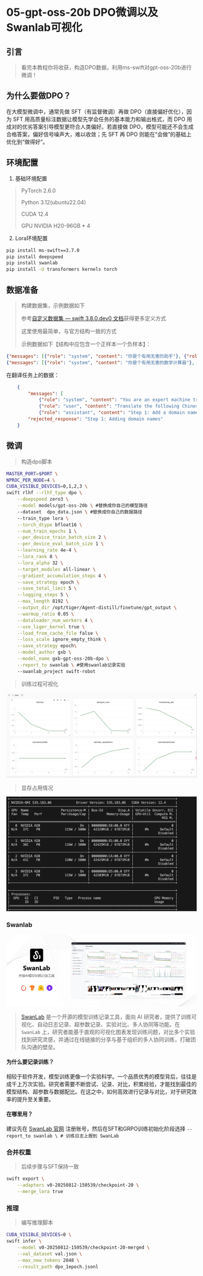 # 05-gpt-oss-20b DPO微调以及Swanlab可视化

## 引言

> 看完本教程你将收获，构造DPO数据，利用ms-swift对gpt-oss-20b进行微调！

## 为什么要做DPO？

在大模型微调中，通常先做 SFT（有监督微调）再做 DPO（直接偏好优化），因为 SFT 用高质量标注数据让模型先学会任务的基本能力和输出格式，而 DPO 用成对的优劣答案引导模型更符合人类偏好。若直接做 DPO，模型可能还不会生成合格答案，偏好信号噪声大，难以收敛；先 SFT 再 DPO 则能在“会做”的基础上优化到“做得好”。

## 环境配置

1. 基础环境配置
	

> PyTorch 2.6.0
> 
> Python 3.12(ubuntu22.04)
> 
> CUDA 12.4
> 
> GPU NVIDIA H20-96GB \* 4

2. Lora环境配置
	

```Bash
pip install ms-swift==3.7.0
pip install deepspeed
pip install swanlab
pip install -U transformers kernels torch
```

## 数据准备

> 构建数据集，示例数据如下
> 
> 参考[自定义数据集 — swift 3.8.0.dev0 文档](https://swift.readthedocs.io/zh-cn/latest/Customization/%E8%87%AA%E5%AE%9A%E4%B9%89%E6%95%B0%E6%8D%AE%E9%9B%86.html)获得更多定义方式
> 
> 这里使用最简单，与官方结构一致的方式
> 
> 示例数据如下【结构中应包含一个正样本一个负样本】：

```JSON
{"messages": [{"role": "system", "content": "你是个有用无害的助手"}, {"role": "user", "content": "告诉我明天的天气"}, {"role": "assistant", "content": "明天天气晴朗"}], "rejected_response": "我不知道"}
{"messages": [{"role": "system", "content": "你是个有用无害的数学计算器"}, {"role": "user", "content": "1+1等于几"}, {"role": "assistant", "content": "等于2"}, {"role": "user", "content": "再加1呢"}, {"role": "assistant", "content": "等于3"}], "rejected_response": "我不知道"}
```

在翻译任务上的数据：

```JSON
    {
        "messages": [
            {"role": "system", "content": "You are an expert machine translation specialist in the field of Technical Writing, highly proficient in translating from Chinese to English."}, 
            {"role": "user", "content": "Translate the following Chinese text to English: 步骤一：添加域名"}, 
            {"role": "assistant", "content": "Step 1: Add a domain name"}], 
        "rejected_response": "Step 1: Adding domain names"
    }
```

## 微调

> 构造dpo脚本

```Bash
MASTER_PORT=$PORT \
NPROC_PER_NODE=4 \
CUDA_VISIBLE_DEVICES=0,1,2,3 \
swift rlhf --rlhf_type dpo \
    --deepspeed zero3 \
    --model models/gpt-oss-20b \ #替换成你自己的模型路径
    --dataset  dpo_data.json \ #替换成你自己的数据路径
    --train_type lora \
    --torch_dtype bfloat16 \
    --num_train_epochs 1 \
    --per_device_train_batch_size 2 \
    --per_device_eval_batch_size 1 \
    --learning_rate 4e-4 \
    --lora_rank 8 \
    --lora_alpha 32 \
    --target_modules all-linear \
    --gradient_accumulation_steps 4 \
    --save_strategy epoch \
    --save_total_limit 5 \
    --logging_steps 5 \
    --max_length 8192 \
    --output_dir /opt/tiger/Agent-distill/finetune/gpt_output \
    --warmup_ratio 0.05 \
    --dataloader_num_workers 4 \
    --use_liger_kernel true \
    --load_from_cache_file false \
    --loss_scale ignore_empty_think \
    --save_strategy epoch\
    --model_author gxb \
    --model_name gxb-gpt-oss-20b-dpo \
    --report_to swanlab \ #使用swanlab记录实验
    --swanlab_project swift-robot
```

> 训练过程可视化

![](./images/5-0.png)

> 显存占用情况

![](./images/5-1.png)

### Swanlab

![](./images/5-2.png)

> [SwanLab](https://github.com/swanhubx/swanlab) 是一个开源的模型训练记录工具，面向 AI 研究者，提供了训练可视化、自动日志记录、超参数记录、实验对比、多人协同等功能。在 `SwanLab` 上，研究者能基于直观的可视化图表发现训练问题，对比多个实验找到研究灵感，并通过在线链接的分享与基于组织的多人协同训练，打破团队沟通的壁垒。

#### 为什么要记录训练？

相较于软件开发，模型训练更像一个实验科学。一个品质优秀的模型背后，往往是成千上万次实验。研究者需要不断尝试、记录、对比，积累经验，才能找到最佳的模型结构、超参数与数据配比。在这之中，如何高效进行记录与对比，对于研究效率的提升至关重要。

#### 在哪里用？

建议先在 [SwanLab 官网](https://swanlab.cn/) 注册账号，然后在SFT和GRPO训练初始化阶段选择
`--report_to swanlab \ # 训练日志上报到 SwanLab`

### 合并权重

> 后续步骤与SFT保持一致

```Bash
swift export \
    --adapters v0-20250812-150539/checkpoint-20 \
    --merge_lora true
```

### 推理

> 编写推理脚本

```Bash
CUDA_VISIBLE_DEVICES=0 \
swift infer \
    --model v0-20250812-150539/checkpoint-20-merged \
    --val_dataset val.json \
    --max_new_tokens 2048 \
    --result_path dpo_1epoch.jsonl
```
